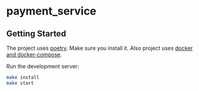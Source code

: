 # payment_service

## Getting Started

The project uses [poetry](https://python-poetry.org/docs/). Make sure you install it. Also project uses [docker and docker-compose](https://docs.docker.com/engine/install/ubuntu/).

Run the development server:

```bash
make install
make start
```